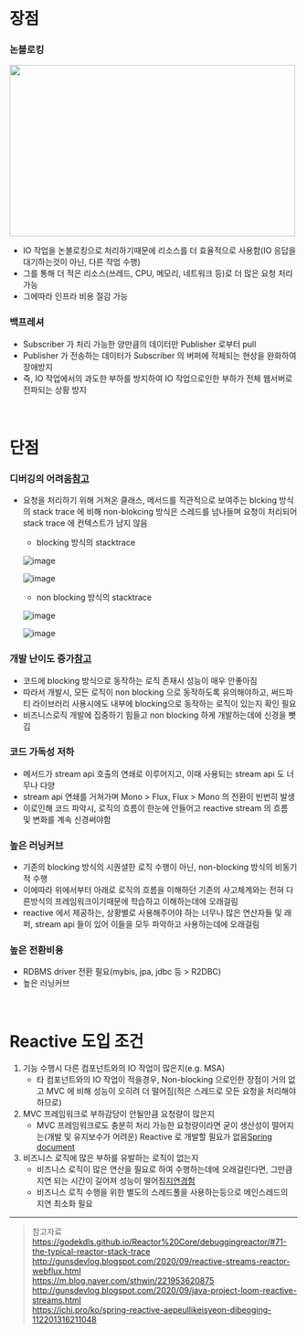 # 장점
### 논블로킹
<img src="https://user-images.githubusercontent.com/48702893/129197508-0e126286-7b34-41dd-b684-694c20fe98b8.png" width="500" height="300">

* IO 작업을 논블로킹으로 처리하기때문에 리소스를 더 효율적으로 사용함(IO 응답을 대기하는것이 아닌, 다른 작업 수행) 
* 그를 통해 더 적은 리소스(쓰레드, CPU, 메모리, 네트워크 등)로 더 많은 요청 처리 가능
* 그에따라 인프라 비용 절감 가능

### 백프레셔
* Subscriber 가 처리 가능한 양만큼의 데이터만 Publisher 로부터 pull
* Publisher 가 전송하는 데이터가 Subscriber 의 버퍼에 적체되는 현상을 완화하여 장애방지
* 즉, IO 작업에서의 과도한 부하를 방지하여 IO 작업으로인한 부하가 전체 웹서버로 전파되는 상황 방지

<br>

# 단점
### 디버깅의 어려움[참고](https://godekdls.github.io/Reactor%20Core/debuggingreactor/#71-the-typical-reactor-stack-trace)
* 요청을 처리하기 위해 거쳐온 클래스, 메서드를 직관적으로 보여주는 blcking 방식의 stack trace 에 비해 non-blokcing 방식은 스레드를 넘나들며 요청이 처리되어 stack trace 에 컨텍스트가 남지 않음
	* blocking 방식의 stacktrace
	
	![image](https://user-images.githubusercontent.com/48702893/129766318-03a1d79f-57e7-4d20-96e9-36f862efe534.png)
    
    ![image](https://user-images.githubusercontent.com/48702893/129766330-71525cde-8723-44da-bc3e-2ddb661dcb5d.png)
    
	* non blocking 방식의 stacktrace 
    
    ![image](https://user-images.githubusercontent.com/48702893/129766339-a3b3fee1-57eb-41fc-96bf-b22dabc5938e.png)
    
    ![image](https://user-images.githubusercontent.com/48702893/129766360-9033a64b-affd-42bf-b3b7-0e418bc5db72.png)
    
### 개발 난이도 증가[참고](http://gunsdevlog.blogspot.com/2020/09/java-project-loom-reactive-streams.html)
* 코드에 blocking 방식으로 동작하는 로직 존재시 성능이 매우 안좋아짐
* 따라서 개발시, 모든 로직이 non blocking 으로 동작하도록 유의해야하고, 써드파티 라이브러리 사용시에도 내부에 blocking으로 동작하는 로직이 있는지 확인 필요
* 비즈니스로직 개발에 집중하기 힘들고 non blocking 하게 개발하는데에 신경을 뺏김 

### 코드 가독성 저하
* 메서드가 stream api 호출의 연쇄로 이루어지고, 이때 사용되는 stream api 도 너무나 다양
* stream api 연쇄를 거쳐가며 Mono > Flux, Flux > Mono 의 전환이 빈번히 발생
* 이로인해 코드 파악시, 로직의 흐름이 한눈에 안들어고 reactive stream 의 흐름 및 변화를 계속 신경써야함  

### 높은 러닝커브
* 기존의 blocking 방식의 시퀀셜한 로직 수행이 아닌, non-blocking 방식의 비동기적 수행
* 이에따라 위에서부터 아래로 로직의 흐름을 이해하던 기존의 사고체계와는 전혀 다른방식의 프레임워크이기때문에 학습하고 이해하는데에 오래걸림
* reactive 에서 제공하는, 상황별로 사용해주어야 하는 너무나 많은 연산자들 및 래퍼, stream api 들이 있어 이들을 모두 파악하고 사용하는데에 오래걸림

### 높은 전환비용 
* RDBMS driver 전환 필요(mybis, jpa, jdbc 등 > R2DBC)
* 높은 러닝커브

<br>

# Reactive 도입 조건
1. 기능 수행시 다른 컴포넌트와의 IO 작업이 많은지(e.g. MSA)
	* 타 컴포넌트와의 IO 작업이 적을경우, Non-blocking 으로인한 장점이 거의 없고 MVC 에 비해 성능이 오히려 더 떨어짐(적은 스레드로 모든 요청을 처리해야 하므로)  
2. MVC 프레임워크로 부하감당이 안될만큼 요청량이 많은지
	* MVC 프레임워크로도 충분히 처리 가능한 요청량이라면 굳이 생산성이 떨어지는(개발 및 유지보수가 어려운) Reactive 로 개발할 필요가 없음[Spring document](https://docs.spring.io/spring/docs/current/spring-framework-reference/web-reactive.html#webflux-framework-choice)
3. 비즈니스 로직에 많은 부하를 유발하는 로직이 없는지
	* 비즈니스 로직이 많은 연산을 필요로 하여 수행하는데에 오래걸린다면, 그만큼 지연 되는 시간이 길어져 성능이 떨어짐[지연경험](https://ichi.pro/ko/spring-reactive-aepeullikeisyeon-dibeoging-112201316211048)
	* 비즈니스 로직 수행을 위한 별도의 스레드풀을 사용하는등으로 메인스레드의 지연 최소화 필요
	
***
> 참고자료 <br>
> https://godekdls.github.io/Reactor%20Core/debuggingreactor/#71-the-typical-reactor-stack-trace <br>
> http://gunsdevlog.blogspot.com/2020/09/reactive-streams-reactor-webflux.html <br>
> https://m.blog.naver.com/sthwin/221953620875 <br>
> http://gunsdevlog.blogspot.com/2020/09/java-project-loom-reactive-streams.html <br>
> https://ichi.pro/ko/spring-reactive-aepeullikeisyeon-dibeoging-112201316211048